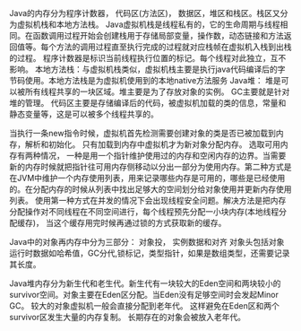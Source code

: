 Java的内存分为程序计数器， 代码区(方法区)， 数据区，堆区和栈区。栈区又分为虚拟机栈和本地方法栈。 Java虚拟机栈是线程私有的，它的生命周期与线程相同。在函数调用过程开始会创建栈用于存储局部变量，操作数，动态链接和方法返回值等。每个方法的调用过程直至执行完成的过程就对应栈帧在虚拟机入栈到出栈的过程。
程序计数器是标识当前线程执行位置的标记。每个线程对此独立，互不影响。
本地方法栈：与虚拟机栈类似，虚拟机栈主要是执行java代码编译后的字节码使用。本地方法栈是为虚拟机使用到的本地native方法服务
Java堆： 堆是可以被所有线程共享的一块区域。堆主要是为了存放对象的实例。 GC主要就是针对堆的管理。
代码区主要是存储编译后的代码，被虚拟机加载的类的信息，常量和静态变量等，这是可以被多个线程共享的。

当执行一条new指令时候，虚拟机首先检测需要创建对象的类是否已被加载到内存，解析和初始化。 只有加载到内存中虚拟机才为新对象分配内存。 选取可用内存有两种情况， 一种是用一个指针维护使用过的内存和空闲内存的边界。当需要新的内存时候就把指针往可用内存侧移动以分出一部分为使用内存。第二种方式是在JVM中维护一个内存使用列表，用来记录哪些内存是可用的，哪些是已经使用的。在分配内存的时候从列表中找出足够大的空间划分给对象使用并更新内存使用列表。 
使用第一种方式在并发的情况下会出现线程安全问题。解决方法是把内存分配操作对不同线程在不同空间进行，每个线程预先分配一小块内存(本地线程分配缓存)， 当这个缓存用完时候再通过锁的方式获取新的缓存。

Java中的对象再内存中分为三部分： 对象投， 实例数据和对齐
对象头包括对象运行时数据如哈希值，GC分代,锁标记，类型指针，如果是数组类型，还需要记录其长度。

Java堆内存分为新生代和老生代。新生代有一块较大的Eden空间和两块较小的survivor空间。对象主要在Eden区分配。当Eden没有足够空间时会发起Minor GC。 较大的对象虚拟机一般会直接分配到老年代。 这样避免在Eden区和两个survivor区发生大量的内存复制。
长期存在的对象会被放入老年代。